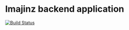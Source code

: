 # Imajinz backend application

[![Build Status](https://travis-ci.org/MFQ/imajinz.svg?branch=develop)](https://travis-ci.org/MFQ/imajinz)
